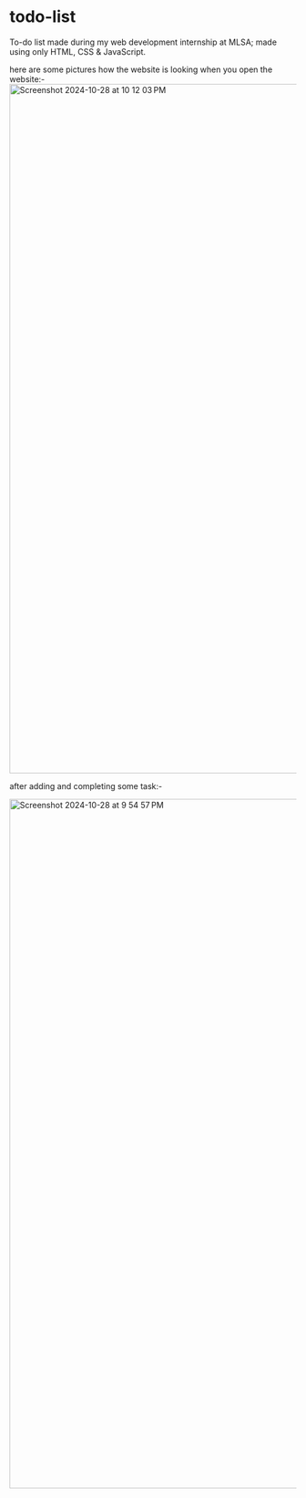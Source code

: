# todo-list

To-do list made during my web development internship at MLSA; made using only HTML, CSS & JavaScript.

here are some pictures how the website is looking 
when you open the website:-
<img width="1209" alt="Screenshot 2024-10-28 at 10 12 03 PM" src="https://github.com/user-attachments/assets/cc5801fd-eb91-4bee-ace6-d4e991ebac8f">


after adding and completing some task:-


<img width="1209" alt="Screenshot 2024-10-28 at 9 54 57 PM" src="https://github.com/user-attachments/assets/b8b3ffb1-8682-4281-aae3-84eac162ee72">